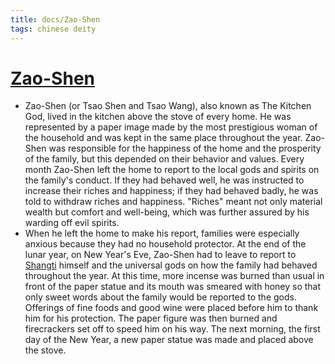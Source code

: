 ```yaml
---
title: docs/Zao-Shen
tags: chinese deity
---
```


# [Zao-Shen](Zao-Shen.md)
- Zao-Shen (or Tsao Shen and Tsao Wang), also known as The Kitchen God, lived in the kitchen above the stove of every home. He was represented by a paper image made by the most prestigious woman of the household and was kept in the same place throughout the year. Zao-Shen was responsible for the happiness of the home and the prosperity of the family, but this depended on their behavior and values. Every month Zao-Shen left the home to report to the local gods and spirits on the family's conduct. If they had behaved well, he was instructed to increase their riches and happiness; if they had behaved badly, he was told to withdraw riches and happiness. "Riches" meant not only material wealth but comfort and well-being, which was further assured by his warding off evil spirits.
- When he left the home to make his report, families were especially anxious because they had no household protector. At the end of the lunar year, on New Year's Eve, Zao-Shen had to leave to report to [Shangti](Shangti.md) himself and the universal gods on how the family had behaved throughout the year. At this time, more incense was burned than usual in front of the paper statue and its mouth was smeared with honey so that only sweet words about the family would be reported to the gods. Offerings of fine foods and good wine were placed before him to thank him for his protection. The paper figure was then burned and firecrackers set off to speed him on his way. The next morning, the first day of the New Year, a new paper statue was made and placed above the stove.